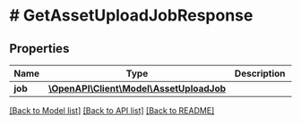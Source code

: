 # # GetAssetUploadJobResponse

## Properties

Name | Type | Description | Notes
------------ | ------------- | ------------- | -------------
**job** | [**\OpenAPI\Client\Model\AssetUploadJob**](AssetUploadJob.md) |  |

[[Back to Model list]](../../README.md#models) [[Back to API list]](../../README.md#endpoints) [[Back to README]](../../README.md)
